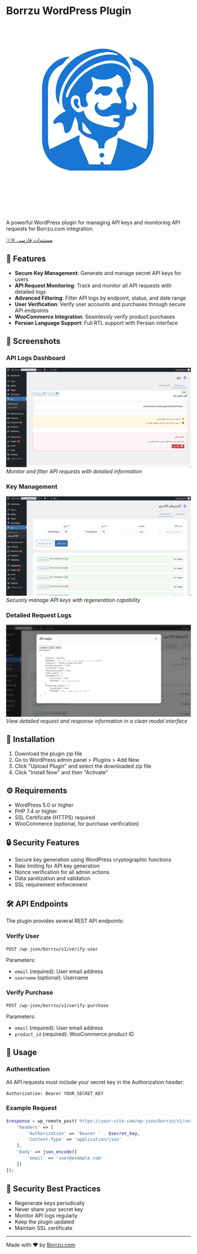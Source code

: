 # Borrzu WordPress Plugin

![Borrzu Logo](assets/logo.svg)

A powerful WordPress plugin for managing API keys and monitoring API requests for Borrzu.com integration.

[🇮🇷 مستندات فارسی](README-fa.md)


## 🚀 Features

- **Secure Key Management**: Generate and manage secret API keys for users
- **API Request Monitoring**: Track and monitor all API requests with detailed logs
- **Advanced Filtering**: Filter API logs by endpoint, status, and date range
- **User Verification**: Verify user accounts and purchases through secure API endpoints
- **WooCommerce Integration**: Seamlessly verify product purchases
- **Persian Language Support**: Full RTL support with Persian interface

## 📸 Screenshots

### API Logs Dashboard
![API Logs Dashboard](assets/1.png)
*Monitor and filter API requests with detailed information*

### Key Management
![Key Management](assets/2.png)
*Securely manage API keys with regeneration capability*

### Detailed Request Logs
![Request Details](assets/3.png)
*View detailed request and response information in a clean modal interface*

## 🔧 Installation

1. Download the plugin zip file
2. Go to WordPress admin panel > Plugins > Add New
3. Click "Upload Plugin" and select the downloaded zip file
4. Click "Install Now" and then "Activate"

## ⚙️ Requirements

- WordPress 5.0 or higher
- PHP 7.4 or higher
- SSL Certificate (HTTPS) required
- WooCommerce (optional, for purchase verification)

## 🔒 Security Features

- Secure key generation using WordPress cryptographic functions
- Rate limiting for API key generation
- Nonce verification for all admin actions
- Data sanitization and validation
- SSL requirement enforcement

## 🛠️ API Endpoints

The plugin provides several REST API endpoints:

### Verify User
```http
POST /wp-json/borrzu/v1/verify-user
```
Parameters:
- `email` (required): User email address
- `username` (optional): Username

### Verify Purchase
```http
POST /wp-json/borrzu/v1/verify-purchase
```
Parameters:
- `email` (required): User email address
- `product_id` (required): WooCommerce product ID

## 📝 Usage

### Authentication
All API requests must include your secret key in the Authorization header:
```http
Authorization: Bearer YOUR_SECRET_KEY
```

### Example Request
```php
$response = wp_remote_post('https://your-site.com/wp-json/borrzu/v1/verify-user', [
    'headers' => [
        'Authorization' => 'Bearer ' . $secret_key,
        'Content-Type' => 'application/json'
    ],
    'body' => json_encode([
        'email' => 'user@example.com'
    ])
]);
```

## 🔐 Security Best Practices

- Regenerate keys periodically
- Never share your secret key
- Monitor API logs regularly
- Keep the plugin updated
- Maintain SSL certificate


---

Made with ❤️ by [Borrzu.com](https://borrzu.com)